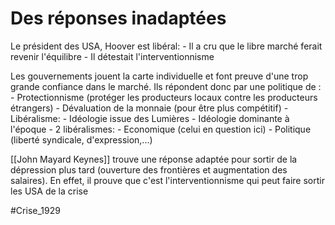 # Des réponses inadaptées

Le président des USA, Hoover est libéral:
	- Il a cru que le libre marché ferait revenir l'équilibre
	- Il détestait l'interventionnisme

Les gouvernements jouent la carte individuelle et font preuve d'une trop grande confiance dans le marché. Ils répondent donc par une politique de :
	- Protectionnisme (protéger les producteurs locaux contre les producteurs étrangers)
	- Dévaluation de la monnaie (pour être plus compétitif)
	- Libéralisme:
		- Idéologie issue des Lumières
		- Idéologie dominante à l'époque
		- 2 libéralismes:
			- Economique (celui en question ici)
			- Politique (liberté syndicale, d'expression,...)

[[John Mayard Keynes]] trouve une réponse adaptée pour sortir de la dépression plus tard (ouverture des frontières et augmentation des salaires). En effet, il prouve que c'est l'interventionnisme qui peut faire sortir les USA de la crise

#Crise_1929 